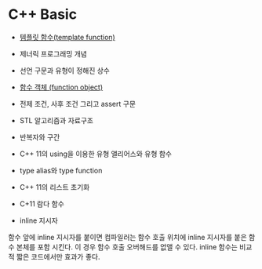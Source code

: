 # C++ Basic

* [템플릿 함수(template function)](https://github.com/geunkim/CPPLectures/blob/master/Template/functionTemplate.md)

* 제너릭 프로그래밍 개념 

* 선언 구문과 유형이 정해진 상수

* [함수 객체 (function object)](https://github.com/geunkim/CPPLectures/blob/master/Temporal/Function_Object.md)

* 전제 조건, 사후 조건 그리고 assert 구문 

* STL 알고리즘과 자료구조 

* 반복자와 구간 

* C++ 11의 using을 이용한 유형 앨리어스와 유형 함수 

* type alias와 type function


* C++ 11의 리스트 초기화


* C+11 람다 함수 


* inline 지시자

함수 앞에 inline 지시자를 붙이면 컴파일러는 함수 호출 위치에 inline 지시자를 붙은 함수 본체를 포함 시킨다. 이 경우 함수 호출 오버해드를 없앨 수 있다. inline 함수는 비교적 짧은 코드에서만 효과가 좋다. 

